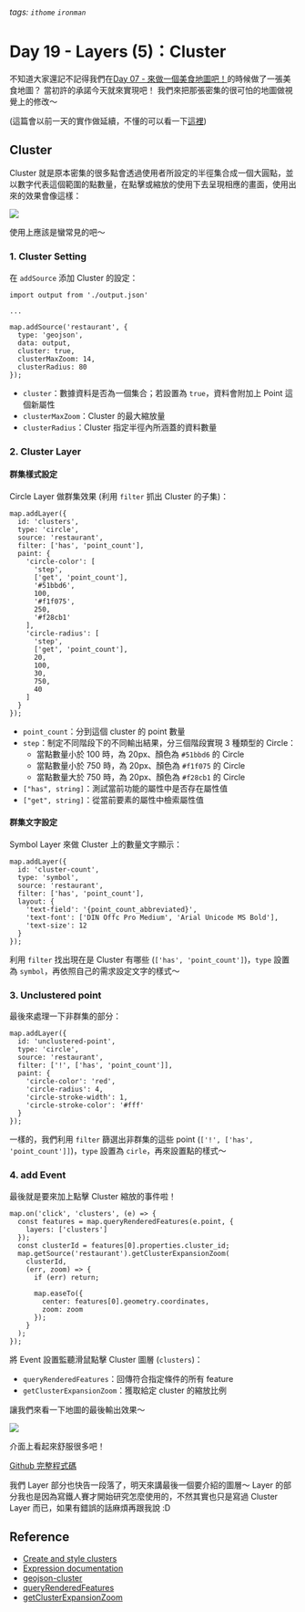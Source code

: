 ###### tags: `ithome` `ironman`
# Day 19 - Layers (5)：Cluster

不知道大家還記不記得我們在[Day 07 - 來做一個美食地圖吧！](https://ithelp.ithome.com.tw/articles/10296538)的時候做了一張美食地圖？
當初許的承諾今天就來實現吧！
我們來把那張密集的很可怕的地圖做視覺上的修改～

(這篇會以前一天的實作做延續，不懂的可以看一下[這裡](https://ithelp.ithome.com.tw/articles/10303518))

## Cluster
Cluster 就是原本密集的很多點會透過使用者所設定的半徑集合成一個大圓點，並以數字代表這個範圍的點數量，在點擊或縮放的使用下去呈現相應的畫面，使用出來的效果會像這樣：

![](https://i.imgur.com/ogoLSIJ.png)

使用上應該是蠻常見的吧～

### 1. Cluster Setting
在 `addSource` 添加 Cluster 的設定：

```jsx=
import output from './output.json'

...

map.addSource('restaurant', {
  type: 'geojson',
  data: output,
  cluster: true,
  clusterMaxZoom: 14,
  clusterRadius: 80
});
```

- `cluster`：數據資料是否為一個集合；若設置為 `true`，資料會附加上 Point 這個新屬性
- `clusterMaxZoom`：Cluster 的最大縮放量
- `clusterRadius`：Cluster 指定半徑內所涵蓋的資料數量

### 2. Cluster Layer
#### 群集樣式設定
Circle Layer 做群集效果 (利用 `filter` 抓出 Cluster 的子集)：

```jsx=
map.addLayer({
  id: 'clusters',
  type: 'circle',
  source: 'restaurant',
  filter: ['has', 'point_count'],
  paint: {
    'circle-color': [
      'step',
      ['get', 'point_count'],
      '#51bbd6',
      100,
      '#f1f075',
      250,
      '#f28cb1'
    ],
    'circle-radius': [
      'step',
      ['get', 'point_count'],
      20,
      100,
      30,
      750,
      40
    ]
  }
});
```

- `point_count`：分到這個 cluster 的 point 數量
- `step`：制定不同階段下的不同輸出結果，分三個階段實現 3 種類型的 Circle：
    - 當點數量小於 100 時，為 20px、顏色為 `#51bbd6` 的 Circle
    - 當點數量小於 750 時，為 20px、顏色為 `#f1f075` 的 Circle
    - 當點數量大於 750 時，為 20px、顏色為 `#f28cb1` 的 Circle
- `["has", string]`：測試當前功能的屬性中是否存在屬性值
- `["get", string]`：從當前要素的屬性中檢索屬性值


#### 群集文字設定
Symbol Layer 來做 Cluster 上的數量文字顯示：
```jsx=
map.addLayer({
  id: 'cluster-count',
  type: 'symbol',
  source: 'restaurant',
  filter: ['has', 'point_count'],
  layout: {
    'text-field': '{point_count_abbreviated}',
    'text-font': ['DIN Offc Pro Medium', 'Arial Unicode MS Bold'],
    'text-size': 12
  }
});
```

利用 `filter` 找出現在是 Cluster 有哪些 (`['has', 'point_count']`)，`type` 設置為 `symbol`，再依照自己的需求設定文字的樣式～

### 3. Unclustered point
最後來處理一下非群集的部分：

```jsx=
map.addLayer({
  id: 'unclustered-point',
  type: 'circle',
  source: 'restaurant',
  filter: ['!', ['has', 'point_count']],
  paint: {
    'circle-color': 'red',
    'circle-radius': 4,
    'circle-stroke-width': 1,
    'circle-stroke-color': '#fff'
  }
});
```

一樣的，我們利用 `filter` 篩選出非群集的這些 point (`['!', ['has', 'point_count']]`)，`type` 設置為 `cirle`，再來設置點的樣式～

### 4. add Event
最後就是要來加上點擊 Cluster 縮放的事件啦！

```jsx=
map.on('click', 'clusters', (e) => {
  const features = map.queryRenderedFeatures(e.point, {
    layers: ['clusters']
  });
  const clusterId = features[0].properties.cluster_id;
  map.getSource('restaurant').getClusterExpansionZoom(
    clusterId,
    (err, zoom) => {
      if (err) return;
  
      map.easeTo({
        center: features[0].geometry.coordinates,
        zoom: zoom
      });
    }
  );
});
```

將 Event 設置監聽滑鼠點擊 Cluster 圖層 (`clusters`)：
- `queryRenderedFeatures`：回傳符合指定條件的所有 feature
- `getClusterExpansionZoom`：獲取給定 cluster 的縮放比例

讓我們來看一下地圖的最後輸出效果～

![](https://i.imgur.com/kjANQYM.png)

介面上看起來舒服很多吧！

[Github 完整程式碼](https://github.com/no-ttt/ithome/tree/Cluster_Layer)


我們 Layer 部分也快告一段落了，明天來講最後一個要介紹的圖層～
Layer 的部分我也是因為寫鐵人賽才開始研究怎麼使用的，不然其實也只是寫過 Cluster Layer 而已，如果有錯誤的話麻煩再跟我說 :D



## Reference
- [Create and style clusters](https://docs.mapbox.com/mapbox-gl-js/style-spec/layers/#circle)
- [Expression documentation](https://docs.mapbox.com/mapbox-gl-js/style-spec/expressions/)
- [geojson-cluster](https://docs.mapbox.com/mapbox-gl-js/style-spec/sources/#geojson-cluster)
- [queryRenderedFeatures](https://docs.mapbox.com/mapbox-gl-js/api/map/#map#queryrenderedfeatures)
- [getClusterExpansionZoom](https://docs.mapbox.com/mapbox-gl-js/api/sources/#geojsonsource#getclusterexpansionzoom)
